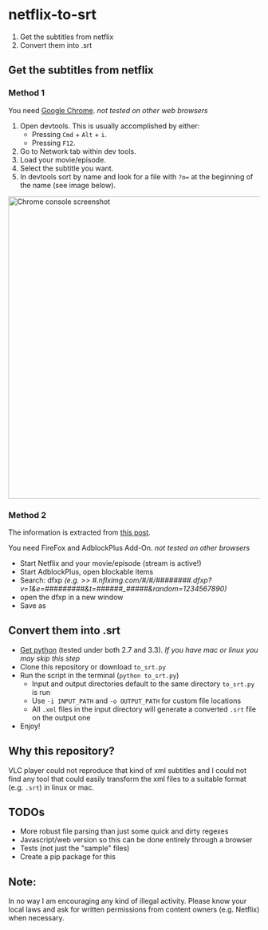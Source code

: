 netflix-to-srt
==============
1. Get the subtitles from netflix
2. Convert them into .srt

## Get the subtitles from netflix
### Method 1
You need [Google Chrome](https://www.google.com/chrome/browser/desktop/). *not tested on other web browsers*

1. Open devtools. This is usually accomplished by either:
    - Pressing `Cmd` + `Alt` + `i`.
    - Pressing `F12`.
2. Go to Network tab within dev tools.
3. Load your movie/episode.
4. Select the subtitle you want.
5. In devtools sort by name and look for a file with `?o=` at the beginning of the name (see image below).

<img src="https://github.com/isaacbernat/netflix-to-srt/blob/master/chrome_console.png?raw=true" alt="Chrome console screenshot" width="557px" height="607px">

### Method 2
The information is extracted from [this post](http://forum.opensubtitles.org/viewtopic.php?t=15141).

You need FireFox and AdblockPlus Add-On. *not tested on other browsers*
- Start Netflix and your movie/episode (stream is active!)
- Start AdblockPlus, open blockable items
- Search: dfxp *(e.g. >> #.nflximg.com/#/#/########.dfxp?v=1&e=#########&t=######_#####&random=1234567890)*
- open the dfxp in a new window
- Save as

## Convert them into .srt
- [Get python](https://www.python.org/downloads/) (tested under both 2.7 and 3.3). *If you have mac or linux you may skip this step*
- Clone this repository or download `to_srt.py`
- Run the script in the terminal (`python to_srt.py`)
  - Input and output directories default to the same directory `to_srt.py` is run
  - Use `-i INPUT_PATH` and `-o OUTPUT_PATH` for custom file locations
  - All `.xml` files in the input directory will generate a converted `.srt` file on the output one
- Enjoy!

## Why this repository?
VLC player could not reproduce that kind of xml subtitles and I could not find any tool that could easily transform the xml files to a suitable format (e.g. `.srt`) in linux or mac.

## TODOs
- More robust file parsing than just some quick and dirty regexes
- Javascript/web version so this can be done entirely through a browser
- Tests (not just the "sample" files)
- Create a pip package for this

## Note:
In no way I am encouraging any kind of illegal activity. Please know your local laws and ask for written permissions from content owners (e.g. Netflix) when necessary.
